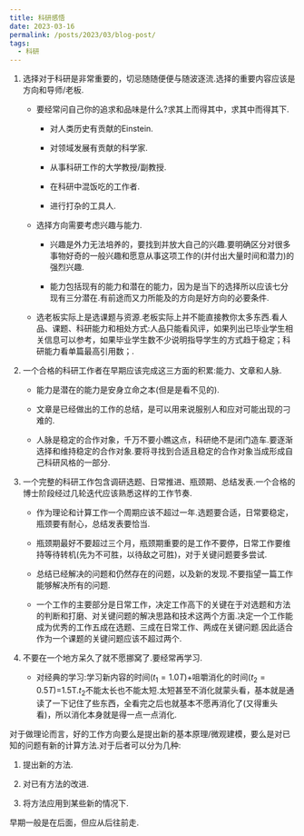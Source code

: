 ```yaml
---
title: 科研感悟
date: 2023-03-16
permalink: /posts/2023/03/blog-post/
tags:
  - 科研
---
```


1. 选择对于科研是非常重要的，切忌随随便便与随波逐流.选择的重要内容应该是方向和导师/老板.

   + 要经常问自己你的追求和品味是什么?求其上而得其中，求其中而得其下.

     + 对人类历史有贡献的Einstein.

     + 对领域发展有贡献的科学家.

     + 从事科研工作的大学教授/副教授.

     + 在科研中混饭吃的工作者.

     + 进行打杂的工具人.

   + 选择方向需要考虑兴趣与能力.
   
     + 兴趣是外力无法培养的，要找到并放大自己的兴趣.要明确区分对很多事物好奇的一般兴趣和愿意从事这项工作的(并付出大量时间和潜力)的强烈兴趣.
     
     + 能力包括现有的能力和潜在的能力，因为是当下的选择所以应该七分现有三分潜在.有前途而又力所能及的方向是好方向的必要条件.
  
   + 选老板实际上是选课题与资源.老板实际上并不能直接教你太多东西.看人品、课题、科研能力和相处方式:人品只能看风评，如果列出已毕业学生相关信息可以参考，如果毕业学生数不少说明指导学生的方式趋于稳定；科研能力看单篇最高引用数；.


2. 一个合格的科研工作者在早期应该完成这三方面的积累:能力、文章和人脉.

   + 能力是潜在的能力是安身立命之本(但是是看不见的).
   
   + 文章是已经做出的工作的总结，是可以用来说服别人和应对可能出现的刁难的.
   
   + 人脉是稳定的合作对象，千万不要小瞧这点，科研绝不是闭门造车.要逐渐选择和维持稳定的合作对象.要将寻找到合适且稳定的合作对象当成形成自己科研风格的一部分.

3. 一个完整的科研工作包含调研选题、日常推进、瓶颈期、总结发表.一个合格的博士阶段经过几轮迭代应该熟悉这样的工作节奏.

   + 作为理论和计算工作一个周期应该不超过一年.选题要合适，日常要稳定，瓶颈要有耐心，总结发表要恰当.
   
   + 瓶颈期最好不要超过三个月，瓶颈期重要的是工作不要停，日常工作要维持等待转机(先为不可胜，以待敌之可胜)，对于关键问题要多尝试.
   
   + 总结已经解决的问题和仍然存在的问题，以及新的发现.不要指望一篇工作能够解决所有的问题.
   
   + 一个工作的主要部分是日常工作，决定工作高下的关键在于对选题和方法的判断和打磨、对关键问题的解决思路和技术这两个方面.决定一个工作能成为优秀的工作五成在选题、三成在日常工作、两成在关键问题.因此适合作为一个课题的关键问题应该不超过两个.


4. 不要在一个地方呆久了就不愿挪窝了.要经常再学习.

   + 对经典的学习:学习新内容的时间($t_1=1.0T$)+咀嚼消化的时间($t_2=0.5T$)=1.5T.$t_2$不能太长也不能太短.太短甚至不消化就蒙头看，基本就是通读了一下记住了些东西，全看完之后也就基本不愿再消化了(又得重头看)，所以消化本身就是得一点一点消化.

对于做理论而言，好的工作方向要么是提出新的基本原理/微观建模，要么是对已知的问题有新的计算方法.对于后者可以分为几种:

1. 提出新的方法.

2. 对已有方法的改进.

3. 将方法应用到某些新的情况下.

早期一般是在后面，但应从后往前走.
